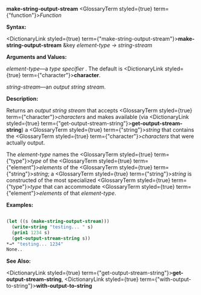 **make-string-output-stream** <GlossaryTerm styled={true} term={"function"}><i>Function</i></GlossaryTerm> 



**Syntax:** 



<DictionaryLink styled={true} term={"make-string-output-stream"}><b>make-string-output-stream</b></DictionaryLink> &amp;key *element-type → string-stream* 



**Arguments and Values:** 



*element-type*—a *type specifier* . The default is <DictionaryLink styled={true} term={"character"}><b>character</b></DictionaryLink>. 



*string-stream*—an *output string stream*. 







 



 



**Description:** 



Returns an *output string stream* that accepts <GlossaryTerm styled={true} term={"character"}><i>characters</i></GlossaryTerm> and makes available (via <DictionaryLink styled={true} term={"get-output-stream-string"}><b>get-output-stream-string</b></DictionaryLink>) a <GlossaryTerm styled={true} term={"string"}><i>string</i></GlossaryTerm> that contains the <GlossaryTerm styled={true} term={"character"}><i>characters</i></GlossaryTerm> that were actually output. 



The *element-type* names the <GlossaryTerm styled={true} term={"type"}><i>type</i></GlossaryTerm> of the <GlossaryTerm styled={true} term={"element"}><i>elements</i></GlossaryTerm> of the <GlossaryTerm styled={true} term={"string"}><i>string</i></GlossaryTerm>; a <GlossaryTerm styled={true} term={"string"}><i>string</i></GlossaryTerm> is constructed of the most specialized <GlossaryTerm styled={true} term={"type"}><i>type</i></GlossaryTerm> that can accommodate <GlossaryTerm styled={true} term={"element"}><i>elements</i></GlossaryTerm> of that *element-type*. 



**Examples:**
```lisp

(let ((s (make-string-output-stream))) 
  (write-string "testing... " s) 
  (prin1 1234 s) 
  (get-output-stream-string s)) 
*→* "testing... 1234" 
None.. 

```
**See Also:** 



<DictionaryLink styled={true} term={"get-output-stream-string"}><b>get-output-stream-string</b></DictionaryLink>, <DictionaryLink styled={true} term={"with-output-to-string"}><b>with-output-to-string</b></DictionaryLink> 



